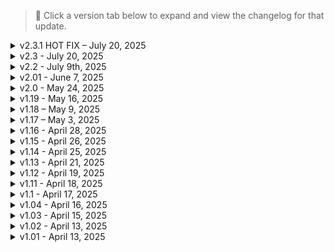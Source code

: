 > 📌 Click a version tab below to expand and view the changelog for that update.

<details>
<summary>v2.3.1 HOT FIX – July 20, 2025</summary>

## 🛠️ Key Notes:
1. Mainly just key updates to mods for 2.3 that were causing bugs.  
2. Also added [Eve Elysion Combat Outfit](https://www.nexusmods.com/cyberpunk2077/mods/22803) cause I thought it looked badass :p

---

### 🆕 Additions:

- Added **Lamborghini Murciélago** `v1.0`  
- Added **Night City Fog Nulled – Heavy Hearts** `v1.0`  
- Re-added **Streamlined HUD** (updated for 2.3)
- Added **Eve Elysion Combat Outfit** `v1.0`

---

### 🔄 Updates:

- Updated **Extra Hands** to `v2.2`  
- Updated **Fix Flickering Particles** to `v0.12`  
- Updated **Inplace Sectors Nulled** to `v0.12`  
- Updated **Not So Good Draw Distance** to `v3.01`  
- Updated **Night City Fog Nulled – Exterior** to `v2.3.250720`  
- Updated **Night City Fog Nulled – Interior** to `v2.3.250720`  
- Updated **NC Fashion Virtual Atelier** to `v9.0`

---

### 🗑 Removals:

- Removed **R35 Nomad**  
- Removed **Infinite Wave**

---

**Becoming a legend takes more than just chrome.**

</details>


<details>
<summary>v2.3 - July 20, 2025</summary>

## SAVE COMPATIBLE WITH CHROME AND BLOOD v2.2 AND GAME PATCH 2.21!!! NEW GAME NOT NEEDED.

## 🧠 Key Notes:
1. Full updates for patch 2.3. Please report any and all bugs as you find them. I did my best to eliminate mods that were broken, but there's bound to be things I missed.
2. Introduction of [Chrome Ballistics - Weapon Rebalance](https://www.nexusmods.com/cyberpunk2077/mods/22819?tab=description) to bring weapon base DPS to that low TTK mark that we all enjoy.
3. General mod updates, as always.
4. Harder Gunfights & No Shooting Delay have been disabled while i test how I like [Immersive Shooting AI](https://www.nexusmods.com/cyberpunk2077/mods/22782)

---

### 🆕 Additions:

- Added **Removed Aiming and Crouching Vignetting Effects** `v1.0`  
- Added **Not So Good Draw Distance** `v3.0`  
- Added **Immersive Shooting AI** `v1.0.1`  
- Added **Camo Realism** `v1.1`  
- Added **Crystal Coat Fix** `v5.3`  
- Added **Infinite Wave** `v1.1`
- Added Chrome Ballistics - Weapon Rebalance `v1.0`


---

### 🔄 Updates:

- Updated Chrome and Blood Modlist Settings to `1.14`
- Updated **Always Best Quality Adverts** to `v4.0.2.3`  
- Updated **Unchainned Textures – Chainned AIO** to `v5.2`  
- Updated **Mod Settings** to `v0.2.21`  
- Updated **ArchiveXL** to `v1.24`  
- Updated **Red4ext** to `v1.28`  
- Updated **Cyber Engine Tweaks** to `v1.36`  
- Updated **Input Loader** to `v0.2.3`  
- Updated **Quickhack Fixes** to `v1.2.18`  
- Updated **Non-canon Romances Enhanced** to `v1.0.1`  
- Updated **HUD Painter** to `v1.2`  
- Updated **Cop Killer** to `v2.26`  
- Updated **Trigger Mode Control** to `v2.7.8`  
- Updated **Ultimate Kill Counter** to `v1.14`  
- Updated **Nighty City Visuals Nulled** to `v2.3.250718`  
- Updated **Dog Town Visuals Nulled** to `v2.3.250718`  
- Updated **Cleaner Main Menu And Pause Menu** to `v2.3`  
- Updated **The Passenger Settings** to `v2.0`  
- Updated **Neural Chipware Expansion** to `v1.2`  
- Updated **Ammo Limiter** to `v2.2.3`  
- Updated **RedFileSystem** to `v0.14`  
- Updated **RedData** to `v0.8`  
- Updated **Muted Markers** to `v2.3.3`  
- Updated **Quickhack Hotkeys** to `v2.3`  
- Updated **Database Fixes** to `v1.08`  
- Updated **Economy Punk** to `v3.2`  
- Updated **Codeware** to `v1.17`  
- Updated **TweakXL** to `v1.11`  
- Updated **Virtual Car Dealer** to `v2.2.7`  
- Updated **Untrack Quest Ultimate** to `v3.1.1`  
- Updated **They Will Remember** to `v1.5.4`

---

### 🗑 Removals:

- Removed **Judy Message Tweaks**  
- Removed **Prop Paradise**  
- Removed **Slow Firing Rate on Longer Saves Bug Fix**  
- Removed **Guns Redone Overhauled**  
- Removed **JSK Better Mod Settings**  
- Removed **FERRARI SF90 XX STRADALE**  
- Removed **Streamlined HUD**

---

**Live hard. Die Chrome.**

</details>


<details>
<summary>v2.2 - July 9th, 2025</summary>

<details>
<summary>SAVE COMPATIBLE WITH v2.01 BY FOLLOWING THESE STEPS!</summary>

1. Travel to V's H10 starting apartment.
2. Make sure Judy/Panam/River/Kerry is not currently visiting AND that you do not have the Long/Short stay options waiting in the phone message(s) from the I really want to stay at your House mod series
3. Make a new manual save, and exit the game
4. Update the list
5. Reload the save you made in step 2, and you should be good to go. THIS WORKED FOR ME BUT I CAN NOT GUARANTEE 100% SAVE SAFES, YOU HAVE BEEN WARNED!

</details>

## ⚔️ Chrome & Blood v2.2 – Total Damage Rebalance

### 🧠 Key Notes:
1. Complete revamp of damage and weapon scaling, aiming for low TTK, and bringing every weapon archetype up to end game status. If you want to use a pistol the entire game, that's what I'm trying to make possible.
2. Huge list bloat purge to improve stability and fix a lot of user-reported bugs.
3. Standard mod updates to incorporate new features from authors.
4. More content through gun/clothing/vehicle mods.

---

### 🗑 Removals:

Removed All Advert Part 1  
Removed All Advert Part 2  
Removed All Advert Part 3  
Removed VTK Vanilla HD Body  
Removed Apartment Cats - Corpo Plaza  
Removed Apartment Cats - Dogtown  
Removed Apartment Cats - Japantown  
Removed Apartment Cats - Northside Motel  
Removed Apartment Cats - The Glen  
Removed Atone - Reset your Street Cred  
Removed Balatro Joker Locations  
Removed Bridging the Gap  
Removed Car Modification Shop  
Removed Combined Weapon Sound Mod  
Removed Dance Off  
Removed Dark Matter Club  
Removed DLC Liberation Protocol  
Removed Dogtown Airship  
Removed Dogtown Car Meet  
Removed E3 Smart Windows  
Removed Enable Advert Animations  
Removed Give Crafting Materials Widget  
Removed Higher TV Quality  
Removed Main Menu Music Replacer  
Removed Iconic Cyberware Store  
Removed Idle Anywhere  
Removed Immersive Bartenders  
Removed Immersive Food Vendors - Dogtown  
Removed Immersive Food Vendors  
Removed NCPD Hotline  
Removed Lean Anywhere  
Removed Lifepaths Matter  
Removed No Crowd Panic from Devices  
Removed No Crowd Panic from Stealth Activity  
Removed Open Road  
Removed NCI Watson  
Removed NCI Westbrook  
Removed Pet Your Cat  
Removed Playable Arcade Machines  
Removed Player Character Editor  
Removed Preem Scanner - Monochrome Addon  
Removed Preem Scanner - No Line Effect  
Removed Ragdoll Physics Overhaul  
Removed Really Want to Stay at Your House - Judy  
Removed Really Want to Stay at Your House - Kerry  
Removed Really Want to Stay at Your House - Panam  
Removed Really Want to Stay at Your House - River  
Removed Replacement Holy for Fast Travel  
Removed Restore Nebular  
Removed Sit Anywhere  
Removed Immersion Patch - The Hunt Missing Audio Patch  
Removed V's Edgerunners Mansion  
Removed Virtual Atelier Browser Extension  
Removed World Advert Configurator  
Removed NCI Santo Domingo  
Removed NIGHT CITY ALIVE  
Removed Night City Recolor  
Removed Dynamic Cherry Blossoms  
Removed NCI City Center  
Removed Diverse Death Screens  
Removed Ultra Fog Lite  
Removed Authentic Shift  
Removed Hotscenes  
Removed Hotscenes Addon  
Removed Missing Persons - Fixers Hidden Gems  
Removed NCI Heywood  
Removed NCI Badlands and Pacifica  
Removed Night City Interactions - Core  
Removed Advert Controller  
Removed Iconic Shops

---

### 🆕 Additions:

Added Sport Outfit v1.3  
Added ETO 2k v1.1  
Added Nova Scanner v1.0.2  
Added Nova Scanner - Alternate Reticle v1.0.2  
Added Axellysse - Virtual Atelier v3.3  
Added Axellysse Sport Set v1.0  
Added Sweet Summer Dress - Fem V v1.0  
Added EVE Nikke Boots v1.0  
Added Glamor Biker Outfit v1.0  
Added Casual Style Outfit Pt30 v1.04  
Added Crop Top Vol 6  
Added Nikke Scarlet Outfit and Hair v1.0  
Added Streetwear Pt3 - Male Only v1.0  
Added Nikke Modernia Outfit and Hair v1.0  
Added Tottes Segmenta v1.1  
Added Sporty Cropped Jacket - No Decals v1.0  
Added Vonnie Top v1.0  
Added Suppressor Pack 2 - v1.0  
Added Ruched Skirt v1.0  
Added Bugatti Tourbillion  
Added Dusty Eve Midsummer Alice v1.0  
Added Pistol Pack 3 - All Weapons and Attachment v1.0  
Added Mini Jumpsuit Fem V v1.0  
Added Dusty InesSuit v1.1  
Added SCOFIL Kriostech Military Outfit v1.0  
Added SCOFIL Virtual Atelier v1.1  
Added Tottes Braindance and Chill v1.0  
Added Axellysse Tech Top v1.1  
Added Rogue's Short Tank v1.0  
Added Casual Style Outfit Pt28 v1.0  
Added Tachy Outfit v1.0  
Added Lotus Evija v1.2  
Added Lotus Evija - Handling Update v1.21  
Added Vehicle Summon Tweaks - Sorting v2.2.2  
Added Four Seconds Outfit v1.0  
Added R35 Nomad Main v1.04  
Added Dark Flow Outfit v1.1  
Added Void Ducati Supersport v1.0.2

---

### 🔄 Updates:

Updated NCPD Cache - New Iconic Weapons to v1.0  
Updated Breezy's Thrift Shop to v22  
Updated NC Fashion Virtual Atelier to v9.0  
Updated Alvarix Custom Store Atelier to v3.4.1  
Updated N3 Atelier to v1.0  
Updated Tottes Atelier 2 to v1.18  
Updated Peachu Atelier Store to v9.0  
Updated Female Virtual Boutique to v5.8  
Updated They Will Remember to v1.5  
Updated Sabbath Virtual Atelier - Rare Attachments to v1.26  
Updated Extra Iconic to v2.0.3  
Updated Economy Punk to v3.0  
Updated Night City Fog Nulled - Exterior to v2.21  
Updated Night City Fog Nulled - Interior to v2.21  
Updated Dog Town Visuals Nulled to v2.21  
Updated Inventory Adjustments Hub to v1.2  
Updated Improved Distant Shadows to v0.3  
Updated Vehicle Summon Tweaks - Dismiss to v2.2  
Updated Quickhack Hotkeys to v2.2  
Updated Always First Equip to v2.1  
Updated Mod Settings to v0.2.18  
Updated Trigger Mode Control to v2.7.6  
Updated Immersive Timeskip to v2.2  
Updated Ammo Limiter to v2.1  
Updated Deceptious Bug Fixes to v1.1.16  
Updated One More Light to v2.1.2  
Updated Evelyn's Dress Variants to v4.0  
Updated Californication to v2.4  
Updated Hot Fuzz to v2.4  
Updated Immersive Rippers to v2.5  
Updated Bolt Shots Penetrate Cover to v1.0.3  
Updated Tyger Cache to v1.0.1  
Updated Mox Cache to v1.0.1  
Updated Better Quality Sort to v1.2  
Updated Appearance Menu Mod to v2.12.5  
Updated Immersive Fixer to v1.3.4  
Updated Reinforcements System to v1.0.6  
Updated Neuralware - Chipware Expansion to v1.1.12  
Updated Virtual Atelier to v1.4.5  
Updated Redscript and CET Mods Settings to v1.2.2  
Updated Chrome and Blood Modlist Settings to v1.13

---

**Live hard. Die Chrome.**

</details>


<details>
<summary>v2.01 - June 7, 2025</summary>

## SAVE COMPATIBLE WITH v2.0!! NEW GAME NOT NEEDED.

This will likely be the final update before the arrival of patch **2.3**.

**IMPORTANT:** Ahead of the 2.3 patch, make sure you [disable auto updates](https://wiki.redmodding.org/cyberpunk-2077-modding/for-mod-users/users-modding-cyberpunk-2077/users-downgrading-preventing-auto-updates) on Steam or GOG.  
Chrome & Blood **will not update** to 2.3 until *all major frameworks* have been verified and updated by the community.

### 🔑 Key Notes:
1. **Ammo Limiter** introduced to encourage actual inventory management — no more carrying infinite ammo into every fight.
2. **Damage Scaling and Balance - Extended** (created by me) added for additional tuning options.
3. More **weapon customization** with added suppressors and muzzles.
4. General mod maintenance and updates across the board.

---

### 🎮 Gameplay Additions:
- **Muzzle Attachment Pack** `v1.0`
- **Suppressor Pack** `v1.1`
- **Humanity - Cyber Psycho Missions** `v1.0`
- **Humanity - Cyber Psycho (Wannabe ER Patch)** `v1.0`
- **Ammo Limiter** `v1.2`
- **Bounties Restored** `v1.0.2`
- **SF90 Stradale** `v1.4`
- **Militech Particle Beam Rifle** `v1.2`
- **Damage Scaling and Balance - Extended** `v2.0`

---

### 🎨 Cosmetic Additions:
- **Alternative Hair Material** `v0.1`
- **Knotted Tee** `v1.0`
- **Axellysse - Butterfly Dress** `v1.0`
- **Eclipse Top** `v1.0`
- **Boudoi Pt 26** `v1.0`
- **LUT Switcher - Nova LUT Pack (HDR ONLY)** `v1.3.0`

---

### 🔄 Updates:
- **Chrome and Blood Modlist Settings** `v1.12`
- **Alvarix Custom Store** `v3.3.2`
- **Black Chrome** `v1.1.9`
- **Neuralware - Chipware Expansion** `v1.1.11`
- **Deceptious Bug Fixes** `v1.1.12`
- **Trigger Mode Control** `v2.7.5`
- **Movement and Camera Tweaks** `v1.41`
- **They Will Remember** `v1.4.2.1`
- **Deceptious Quest Core** `v3.1.1`
- **General Shadows Fix** `v0.61`
- **Night City Interactions - Core** `v3.5.3`
- **Advert Controller** `v4.02`
- **Virtual Atelier** `v1.4.4`
- **NCPD Uniform** `v1.1`
- **Sabbath Weapons and Attachment Shop** `v1.20`
- **Quickhack Fixes** `v1.2.17`
- **Reinforcements System** `v1.0.4`

---

### 🗑 Removals:
- **ICONIC - Character Creation Icon Framework**
- **Dodge RAM TRX**
- **Preem Weaponsmith**
- **Bai Moqing's Outfit**
- **Realistic Facial Details**
- **Scarlet's Outfit**
- **Togglable Feet**
- **Ultra Skin**

---

**Live hard. Die Chrome.**

</details>


<details>
<summary>v2.0 - May 24, 2025</summary>

<details>
<summary>SAVE COMPATIBLE WITH v1.19 BY FOLLOWING THESE STEPS!</summary>

1. Travel to V's H10 starting apartment.
2. Make a new manual save, and exit the game
3. Update the list
4. Reload the save you made in step 2, and you should be good to go. THIS WORKED FOR ME BUT I CAN NOT GUARANTEE 100% SAVE SAFES, YOU HAVE BEEN WARNED!

</details>

## 🚨 Chrome & Blood v2.0

Welcome to **Chrome & Blood v2.0** — a monumental update that trims bloat, boosts stability, and introduces the long-awaited [**Reinforcements mod**](https://www.nexusmods.com/cyberpunk2077/mods/21532) by [Phoenicia](https://next.nexusmods.com/profile/Phoenicia4?gameId=3333).

### 🔑 Key Points:
1. Removed tons of problematic and bloat-heavy mods.
2. Updated numerous core mods.
3. Slightly reworked vehicle handling and responsiveness.
4. **Added Reinforcements** — factions can now **call in backup mid-fight**. Even a street-level brawl can snowball into a multi-wave firefight. **Arasaka, Militech, and Animals** will hit you hardest, while groups like **Scavs** or **Voodoo Boys** provide a more manageable threat.

> 💡 **Tip:** Prioritize enemies who are attempting calls. On faction turf? Hit fast and vanish — reinforcements don't hesitate.

---

### 🆕 Additions:
- **Reinforcements System** `v1.0.2`
- **Missing Persons - Fixers Hidden Gems** `v2.2.2`
- **Limited Slip Differential** `v2.21.2`
- **Cyber Grip - NFS** `v2.2.1`
- **Psycho Killer Reward - Restored** `v1.0`
- **NCPD Uniform 2.0** `v1.05`
- **Tottes Netrun Outfit** `v1.2`

---

### 🔄 Updates:
- **Chrome and Blood Modlist Settings** `v1.11.1`
- **Codeware** `v1.16`
- **Deceptious Bug Fixes** `v1.1.11`
- **Hotscenes** `v5.32.1`
- **Revised Backpack** `v0.9.9`
- **Muted Markers** `v2.3.2`
- **Mark to Sell** `v2.5.2`
- **Enhanced Craft** `v4.0.5`
- **Always First Equip** `v2.0.8`
- **Yusei's Virtual Atelier** `v1.5`
- **Quickhack Fixes** `v1.2.16`
- **Tony's Adult Store** `v4.4`
- **Immersive Rippers** `v2.4`
- **Night City Interactions - Core** `v3.5`
- **NCI Addon - Heywood** `v1.3`
- **NCI Addon - Badlands & Pacifica** `v1.4`
- **More Mods More Fun** `v1.02`
- **Audioware** `v1.4.3`
- **ArchiveXL** `v1.23`
- **Neuralware - Chipware Expansion** `v1.1.9`
- **Veegee Shop 3** `v1.2.1`
- **ND Mini Dress with Dress** `v1.1`
- **Nitrous** `v1.4.1`

---

### 🗑 Removals:
- 4K Hand Cursor
- Actually Smart Weapons
- Dynamic License Plates
- Airstrike Fix
- Auto Drive
- Blade from the Bits
- Campo Orta
- Charm Quickhack
- Clear Windows - Cars Edition
- Comfy Living Props Vol. 1 & 2
- Custom Level Cap
- Cyberarms Patch
- Divided Faster Projectiles
- Dynamic NPC Items
- Endgame Rewards Expanded
- Fire and Explosions Texture Overhaul
- Gambling Props
- Gambling System - Roulette
- Gamepad Button Hold Indicator Fix
- Gripped Up
- H10 Apartment E3 Advertisements
- Here's Johnny
- Immersive Interactions
- Jenkins Tendons Airborne
- Jig Jig Unleashed
- Knife and Bullet Wounds
- Make All Vehicles Unlockable
- Nano Drone
- Night City Immersive Debris
- No More Duplicate NPC
- No Shoot Block When Aiming at Friendly NPCs
- Persistent Thrown Melee
- Phoebe Killer Leggings
- Radio OST
- Rebecca's Apartment DLC
- Remove Unremovable Scopes
- Smoother Dodge and Dash
- Stencil Text Enhanced
- Tartarus
- Trailer Home
- Vehicle Summon Tweaks - Paid Summon
- Need More Smoke
- Vehicle Smart Weapon
- Better Traffic Lights
- Better Crosswalks
- Cyber Grip - Increase
- Gambling System - Blackjack
- Fire FX Extras
- SCPIT - Dominant
- Lizzie's Braindances

---

**Live hard. Die Chrome.**

</details>


<Details> 
<summary>v1.19 - May 16, 2025</summary>

# SAVE COMPATIBLE WITH v1.18! NEW GAME NOT NEEDED.

### **🛠️ Patch Notes - `v1.19` - Update Patch**  

Another patch aimed at keeping the modlist up to date.  
**Key Points:**  
1. Updated several mods.  
2. Minor balancing tweaks (again).  
3. More clothing mods.  
4. Removed some slightly problematic mods.  

---

#### **🔄 Updates:**  
- Updated **Chrome and Blood Modlist settings** to **`v1.10`**
- Updated **Sabbath Weapons and Attachments Virtual Atelier** to **`v1.19`**  
- Updated **Nola and Aquelyras** to **`v2.9`**  
- Updated **Virtual Atelier** to **`v1.4.1`**  
- Updated **Dodge Ram TRX** to **`v0.5`**  
- Updated **Neuralware - Chipware Expansion** to **`v1.1.7.0.b`**  
- Updated **Granite Coat** to **`v1.2`**  
- Updated **Granite Top** to **`v1.2`**  
- Updated **The Bean Trunk - Virtual Atelier** to **`v2.19`**  
- Updated **Dusty Virtual Atelier** to **`v36`**  
- Updated **Veegee Shop 2** to **`v2.3`**  
- Updated **Alternative Quest Icons** to **`v1.2`**  
- Updated **Quickhack Fixes** to **`v1.2.14`**  
- Updated **SCPIT Engine Tweaks and Breathing** to **`v3.20.4`**  
- Updated **Rita Wheeler Romanced** to **`v2.4`**  
- Updated **They Will Remember** to **`v1.3.5`**  
- Updated **Lizzie's Braindances** to **`v2.05`**  
- Updated **Tony's Adult Store** to **`v4.2`**  
- Updated **Immersive Fixes** to **`v1.3.3`**  
- Updated **Ripperdoc Service Charge** to **`v1.3`**  
- Updated **Tottes Atelier 2** to **`v1.15`**  
- Updated **ND Female Virtual Boutique** to **`v5.7`**  
- Updated **Redscript and CET Mods Settings** to **`v1.2.2`**  
- Updated **Untrack Quest Ultimate** to **`v3.1`**  
- Updated **Hotscenes** to **`v5.31.1`**  
- Updated **Auto Drive** to **`v0.0.0.33`**  
- Updated **NC Fashion Virtual Atelier** to **`v9.0`**  

---

#### **🆕 Additions:**  
- Added **Crop Top Vol 5** **`v1.0`**  
- Added **Basic Cropped Tank** **`v2.0`**  
- Added **Rocker Corset** **`v1.0`**  
- Added **Hoodie Vest** **`v2.0`**  
- Added **Overalls Dress** **`v2.0`**  
- Added **Crop Top Vol 4** **`v2.0`**  
- Added **Lazy Boy Shorts** **`v1.0`**  
- Added **Pullover Crop** **`v2.0`**  
- Added **Unzipped Hoodie** **`v2.0`**  
- Added **Crop Top Vol 3** **`v2.0`**  
- Added **Cozy Cropped Sweater Vol 2** **`v2.0`**  
- Added **Cozy Cropped Sweater** **`v2.0`**  
- Added **Aurore's Pants** **`v1.0`**  
- Added **Evelyn's Dress Variants** **`v3.0`**  
- Added **Tight Jeans** **`v1.5`**  
- Added **Chic Skirt** **`v1.5`**  
- Added **Crop Top Variants** **`v2.0`**  
- Added **Johnny's Alt Pants** **`v2.5`**  
- Added **Edgerunner FEM V** **`v4.0`**  
- Added **BetterHMGs Nerfed** **`v1.0.0.6`**  

---

#### **🗑 Removals:**  
- Removed **Faster Elevators**  
- Removed **Modern Combat and FPS Effects**  
- Removed **Dynamic Graffiti**  
- Removed **Improved Environment LODs**

---

**Live Hard. Die Chrome.**  

</Details>


<Details> 
<summary>v1.18 – May 9, 2025</summary>

# SAVE COMPATIBLE WITH v1.17!! NEW GAME NOT NEEDED.

### **🛠️ Patch Notes - `v1.18` - Major Update**  

Huge patch aimed at keeping the modlist up to date.  
Update key points:  
1. Updated several mods.  
2. Significantly tweaked combat balancing. Playstyles that were not feasible due to overtuned enemies should feel much better.  
3. Added more clothing mods, graphics mods, and gameplay mods to help with player survivability.  
4. Added **Simple Flashlight**. *(Default Keybind set to Mouse Button 5)* Should significantly help with dark spaces in Night City.  

---

#### **🔄 Updates:**  
- Updated **Stealthrunner** to **`v1.8.2`**  
- Updated **TweakXL** to **`v1.10.10`**  
- Updated **Movement and Camera Tweaks** to **`v1.4`**  
- Updated **Veegee Shop 3** to **`v1.1.8`**  
- Updated **Military Balaclava Pack** to **`v1.1`**  
- Updated **Military Tactical Vest** to **`v3.4`**  
- Updated **ND Female Virtual Boutique** to **`v5.6`**  
- Updated **Mayo Virtual Atelier** to **`v1.2`**  
- Updated **Military Combat Jacket** to **`v1.2`**  
- Updated **Military Armored Ballistic Vest Garment Support** to **`v3.2`**  
- Updated **Military Armored Ballistic Vest** to **`v3.3`**  
- Updated **Military Panam Pants** to **`v3.4`**  
- Updated **Zenitex Atelier** to **`v3.9.3`**  
- Updated **Rockergirl Atelier** to **`v2.2`**  
- Updated **The Bean Trunk - Virtual Atelier** to **`v2.18`**  
- Updated **General Shadows Fixes** to **`v0.4`**  
- Updated **Nylon Pantyhose** to **`v2.2`**  
- Updated **Native Settings UI Side Menu Addon** to **`v1.38`**  
- Updated **Hotscenes** to **`v5.31`**  
- Updated **Redscript and CET Mods** to **`v1.2.1`**  
- Updated **NC Fashion Atelier** to **`v9.0`**  
- Updated **Judy Identity Privacy** to **`v1.1`**  
- Updated **Tottes Atelier 2** to **`v1.14`**  
- Updated **Advert Controller** to **`v4.0`**  
- Updated **Androids Adverts Extended** to **`v1.16`**  
- Updated **Immersive Night City Fixes** to **`v0.12`**  
- Updated **They Will Remember** to **`v1.3.4`**  
- Updated **ND After Midnight Outfit** to **`v1.1`**  
- Updated **Hyst Atelier Store** to **`v1.21`**  
- Updated **Quickhack Fixes** to **`v1.2.1`**  
- Updated **Lizzie's Braindances** to **`v2.4.1`**  
- Updated **Trigger Mode Control** to **`v2.7.3`**  
- Updated **Raetelier 2** to **`v1.3`**  
- Updated **Military Armor Pads** to **`v3.2.4`**  
- Updated **Breezy's Thrift Shop** to **`v17`**  
- Updated **Wannabe Edgerunner** to **`v2.2.6`**  
- Updated **Tony's Adult Store** to **`v4.1`**  
- Updated **Hotscenes Addon** to **`v5.23.2`**  
- Updated **Nova City 2** to **`v2.1`**  
- Updated **ReLUX - The Rescue** to **`v1.1.2`**  
- Updated **ReLUX - Misty's** to **`v1.0`**  
- Updated **ReLUX - Judy's Apartment** to **`v1.0.5`**  
- Updated **ReLUX - Afterlife** to **`v1.1.2`**  
- Updated **Dogtown Visuals Nulled** to **`v2.21.250504`**  
- Updated **Night City Visuals Nulled** to **`v2.21.250505`**  
- Updated **Weather Switcher** to **`v1.4`**  
- Updated **Mitsubishi Eclipse GSX** to **`v1.3`**  
- Updated **Cyborg Skull Mask** to **`v1.3`**  
- Updated **River Romanced Enhanced** to **`v2.3.1`**  

---

#### **🆕 Additions:**  
- Added **Cub's Closet** **`v12`**  
- Added **Military Combat Pants Garment Support** **`v1.2`**  
- Added **The Lamp Lighter - StreetlampTimeScale** **`v1.8`**  
- Added **Simple Flashlight** **`v2.5`**  
- Added **Night City Fog Nulled - Interior** **`v2.21.250504`**  
- Added **Night City Fog Nulled - Exterior** **`v2.21.250504`**  
- Added **Untrack Quest Ultimate** **`v3.0`**  
- Added **GRO Armor Pieces Improvements** **`v2.1`**  
- Added **Mayo Bootcut Pants** **`v1.0`**  
- Added **High Waist Leggings** **`v1.0`**  
- Added **Mayo Short Skirt** **`v1.0.1`**  
- Added **Mayo Tank Top** **`v1.0.1`**  
- Added **Net Pozer Jacket and Cyberdeck** **`v1.5`**  
- Added **Monochrome Clothing** **`v1.1`**  
- Added **Mayo - Long Zip Pants and Top Outfit** **`v1.0`**  
- Added **Mayo Low Waist Leggings** **`v1.0`**  
- Added **Mayo - Joggers** **`v1.0`**  
- Added **Mayo - Zip Up Shorts** **`v1.0`**  
- Added **Mayo - Late Night Outfit** **`v1.0`**  
- Added **Mayo - Mini Shorts** **`v1.0`**  
- Added **Mayo - Hot Dress** **`v1.0.1`**  
- Added **Backless Romper** **`v1.0`**  
- Added **Mayo - Goth Dress** **`v1.0`**  
- Added **Alkaline M Flat** **`v1.0`**  
- Added **Alkaline F Flat** **`v1.0`**  
- Added **Granite Top** **`v1.1`**  
- Added **Granite Pants** **`v1.1`**  
- Added **Granite Coat** **`v1.1`**  
- Added **SCPIT - Engine Tweaks and Breathing** **`v3.10.6`**  

---

#### **❌ Removals:**  
- Removed **2nd Amendment Online**  
- Removed **Bananas Market - Virtual Atelier**  
- Removed **French Glam Atelier Store**  
- Removed **Lime Atelier**  
- Removed **Silver Breezy Accessories**  
- Removed **Silver Breezy Store**  
- Removed **CyberCMD**  

---

**Live Hard. Die Chrome.**  

</Details>

<details>

# SAVE COMPATIBLE WITH v1.16!! NEW GAME NOT NEEDED.

<summary>v1.17 – May 3, 2025</summary>

### 🛠️ Minor Stability + Exposure Fixes
- Certain mods were causing crashes or conflict with visual systems and were removed.
- Extreme Exposure behavior caused by Nova City 2 has been fixed.
- Better Netrunning Settings have been slightly tweaked to provide an experience more in line with what I originally wanted.

---

### 🗑 Removals

- Removed `Customize Your Melee Weapons` and all associated patches  
- Removed `HUDitor`  
- Removed `Facial Customization Fix`  
- Removed `Preem Water`

---

### 🔄 Updates

- Updated `ArchiveXL` to **v1.22**  
- Updated `Weather Switcher` to **v1.3.1**

---

### ➕ Additions

- Added `Improved Vegetation LODs` **v3.2**  
- Added `Quickhacks Memory Counter` **v0.9.2**  
- Added `Reset Attributes Anytime` **v1.0.0.4**  
- Added `Authentic Shift` **v2.12.42**

---

**Live hard. Die chrome.**

</details>

<details>
<summary>v1.16 - April 28, 2025</summary>

# SAVE COMPATIBLE WITH v1.15.1!! NEW GAME NOT NEEDED.

### 🔧 Final Stability Pass & Cyberware Expansion

This update removes several problematic mods that were causing stutters, instability, or compatibility issues.  
In addition, the full **Cyberware Improved** line has now been integrated to further expand player customization and buildcrafting.

**Barring any new critical bug reports, this should be the last update for a while.**

Thanks to everyone who's submitted feedback so far — we're almost there.

**Live hard. Die Chrome.**

---

### 🆙 Updates

- Updated **Chrome and Blood Modlist Settings** to `v1.07`


---

### 🗑 Removals

- Removed **Egghanced Blood Puddles**
- Removed **Egghanced Blood FX v2**
- Removed **Blur Begone - Preem Windows Addon**
- Removed **Delamain Combat Mode - Replacer**
- Removed **Universal Raytraced Player Shadows**
- Removed **The Lamp Lighter**
- Removed **SPC TV Screen**
- Removed **SPC Open**
- Removed **Preem Beards**
- Removed **Nova Traffic - Modded Vehicles in Traffic**
- Removed **HQ Food - Real Nicola**
- Removed **HQ Food - Real Chromanticore**
- Removed **Hotel Glass Wall Elevator**
- Removed **High-Res Vending Machines 2K**
- Removed **High-Res Stickers**
- Removed **Disappearing NPC and Vehicle Fix**
- Removed **Dirt Begone**
- Removed **Classic Drinks**
- Removed **Classic Cigarettes**
- Removed **Blur Begone**
- Removed **Blur Begone - Optical Camo**
- Removed **4x Poster Framework**
- Removed **4x Magazine Framework**
- Removed **4K Magazine Replacers**
- Removed **4K HQ Posters**
- Removed **Smoke Texture Overhaul**
- Removed **reFlash**
- Removed **reMedia**
- Removed **Preem Shores**
- Removed **Drive in Theater**

---

### ➕ Additions

- Added **Batmobile** `v1.1`
- Added **Cyberware Improved Modules**:
  - **Titanium Bones** `v1.0`
  - **Epimorphic Skeleton** `v1.0`
  - **Universal Booster** `v1.0`
  - **Stabber** `v1.0`
  - **Parabellum and Iconic** `v1.0`
  - **Shock Absorber and Iconic** `v1.0`

</details>

<details>
<summary>v1.15 - April 26, 2025</summary>

# SAVE COMPATIBLE WITH v1.14!! NEW GAME NOT NEEDED.

### 🖼️ Graphics Finalization & Visual Stability Pass

This patch finalizes the graphics foundation for **Chrome & Blood**.

**Ray Tracing (RT) and Path Tracing (PT)** setups combined with **Ultra Plus** should now have **exponentially better stability**.  
All graphics mods were carefully reviewed, and any causing instability, bugs, or minor visual degradation have been removed.

Some important notes for users:
- 🌟 **If you have an HDR monitor**, select an appropriate LUT via LUT Switcher for proper tone mapping.
- 📸 **UI exposure flash warning**: After exiting menus (map, inventory, vehicle call, etc.), you may see a brief spike in brightness — this is normal and resets within a second.

🛠️ Please continue reporting any graphical issues to help fine-tune the experience!

**Live hard. Die Chrome.**

---

### 🆙 Updates

- Updated **Ultra Plus** to `v6.2.2`
- Updated **Ultra Skin** to `v2.2`
- Updated **Immersive Night City Fixes** to `v0.9`

---

### ➕ Additions

- Added **Unchainned Texture - Chained AIO** `v5.1`
- Added **Faster Rainmap and Distance Shadow** `v0.1`
- Added **Night City Visuals Nulled** `v2.2.2`

---

### 🗑 Removals

- Removed **reGlass 2.0 Part A**
- Removed **reGlass 2.0 Part B**
- Removed **Disappearing NPC and Vehicle Fix**
- Removed **FX Begone - Cybermask Reduced**
- Removed **Improved Vegetation LODs**
- Removed **METRO Glass**
- Removed **Not So Good Draw Distance**
- Removed **Nova LUT 3** (replaced by LUT Switcher packs)
- Removed **Preem Fixes - Cloth**
- Removed **Preem Fixes - Cloth and Tarps**
- Removed **Preem Fixes - Metal**
- Removed **Preem Fixes - Little China**
- Removed **Preem Optics**
- Removed **Trash Begone - Bugs**
- Removed **Trash Begone - Floating Debris**
- Removed **Trash Begone - Core**
- Removed **Unchainned Textures - Undisdain**
- Removed **Enhanced Textures Overall**
- Removed **Microblend Fix**
- Removed **Dog Town Upscaled Lasers 2k**

</details>

<details>
<summary>v1.14 - April 25, 2025</summary>

# SAVE COMPATIBLE WITH v1.13!! NEW GAME NOT NEEDED.

### 🎨 LUT Freedom + Bug Fixes

This update includes minor bug fixes and a major addition: **LUT Switcher 2**.  
You can now change your game's LUT *on the fly* using the CET menu — giving you access to **hundreds of visual styles** mid-game. Tailor the tone of your Night City to match your mood.

I’ve also adjusted settings for **Better Netrunning** and **Radial Breach**.  
If you're finding the default configurations too punishing, **don’t forget to tweak them** through the in-game mod settings.

Thanks again for downloading. 
**Live hard. Die Chrome.**

---

### 🆙 Updates

- Updated **Virtual Car Dealer** to `v2.2.6`
- Updated **Immersive Night City Fixes** to `v0.9`
- Updated **Chrome and Blood Mod Settings** to `v1.06`
- Updated **They Will Remember** to `v1.3.3`

---

### ➕ Additions

- Added **LUT Switcher 2** `v2.4`
- Added **LUT Switcher Fixes** `v1.4`
- Added **LUT Switcher Cyberpunk Reloaded Pack** `v1.0`
- Added **LUT Switcher Edge LUT Pack** `v1.1.1`
- Added **LUT Switcher GITS LUT Pack** `v1.0`
- Added **LUT Switcher NCLM Pack** `v1.0`
- Added **LUT Switcher Preem LUT Pack** `v1.1.1`
- Added **LUT Switcher MISC Pack** `v1.1`
- Added **LUT Switcher Vanilla Pack** `v1.1`
- Added **JSK - Better Mod Settings** `vbeta1`

---

### 🗑 Removals

- Removed **RTDebris** due to visual bugs with debris around Night City

</details>

<details>
<summary>v1.13 - April 21, 2025</summary>

### ⚙️ Refined Focus & Brutal Combat

This version of **Chrome & Blood** brings significant changes across graphics, combat, and overall direction.  
Several mods have been removed to reduce bloat, eliminate bugs, and create a more focused, purposeful experience. Graphics were further tuned with subtle fixes and quality updates.

Driving has been updated to feel tighter and more responsive, especially when drifting.

Most notably, **combat has been rebalanced again**. As stated in v1.12 — **Chrome & Blood is designed for Very Hard difficulty.**  
You’re meant to die. But you’re also meant to feel the impact of upgrades. Every cyberware piece, iconic weapon, or key perk should feel like a milestone in your journey from street merc to **legend of Night City**.

---

### 🗑 Removals
- Removed **Hacking Gets Tedious**
- Removed **Air Kerenzikov with Only Air Dash Perks**
- Removed **Artistic**
- Removed **Authentic Shift**
- Removed **Bloat Begone**
- Removed **Citizen Breast Physics**
- Removed **Crosshair Fade**
- Removed **Deadly Roads**
- Removed **Enhanced Biomonitor**
- Removed **Focus Vignette Removal**
- Removed **FX Begone - Vignette**
- Removed **Hacked Machines**
- Removed **Missing Persons - Fixers Hidden Gems**
- Removed **Night City Visuals Nulled**
- Removed **Roller Coaster Enhanced**
- Removed **Set Bonuses**
- Removed **Taxi Work in Night City**
- Removed **TV Mute Control**
- Removed **Ultra Fog Full**
- Removed **Wall Jumpin Lynx Paws**
- Removed **Windswept**
- Removed **Better Armor Scaling - Smooth Preset**
- Removed **Night City Fog Nulled**

---

### 🛡️ Combat Additions

- Updated **Chrome and Blood Modlist Settings** to `v1.04`
- Added **Better Armor Scaling - Hard Preset** `v2.0.0`
- Added Alternative Berserk `v1.0.1`
- Added Better Netrunning `v0.7`
- Added **Cyberware Improved** modules:
  - Reflex Tuner and Revulson `v1.0`
  - Synaptic Accelerator `v1.0`
  - Kinetic Frame `v1.0`
  - Biomonitor `v1.0`
  - Black Mamba `v1.0`
  - Clutch Padding `v1.0`
  - Newton Module `v1.0`
  - Memory Boost `v1.0`
  - Heal on Kill `v1.0`
  - Camillo Ram Manager `v1.4`
  - Bioconductor `v2.2`
- Added **Aim Reveals Enemies** `v1.03`
- Added **Throwable Aim Slow Time** `v1.13`
- Added **Enhance Weakspot - Vulnerability Analysis** `v1.0`
- Added **Radial Breach** `v1.0.1`

---

### 🏎️ Driving Additions

- Added **Cyber Drift** `v2.21`
- Added **Cyber Grip** `v2.21`
- Added **Dynamic Downforce** `v2.21`
- Added **Anti Whiplash Driving Camera** `v1.0`
- Added **Forbidden Vehicle Movement No More** `v0.11`

---

### 🌇 Graphics Additions

- Added **Sandstorm Flickering Fix** `v0.1`
- Added **Ultra Fog Lite** `v3.1`
- Added **Nova City 2 - Shadow Boost (0.6)** `v2.0.0-SB1`
- Added **Dog Town Upscaled Lasers 2k** `v1.0`
- Added **Microblend Fix** `v1.0`
- Added **zE3bra - Better Crosswalks** `v1.0`
- Added **Egghanced Blood Puddles** `v1.0`
- Added **Egghanced Blood FX** `v1.0`
- Added **Better Tree Textures** `v1.2`
- Added **Better Traffic Lights** `v1.0`
- Added **ReLUX - Area Removals** `v1.0`
- Added **ReLUX - Weapons Vendors** `v1.0.1`
- Added **ReLUX - Vik's** `v1.0.1`
- Added **ReLUX - Terminals** `v1.0.1`
- Added **ReLUX - Afterlife** `v1.0.0`
- Added **Preem Fixes - Little China** `v1.0`
- Added **General Shadows Fix** `v0.3`
- Added **Glow Begone** `v1.1`
- Added **Blur Begone - Preem Windows Addon** `v2.0`
- Added **Enhanced Texture Overhaul - 2k** `v1.1`
- Added **Unchained Textures - Undisdain** `v5.1`
- Added **Praedy's 77 Retexture 1k (Microblend Only)** `v1.1`

---

> 🛠️ This patch sharpens the list’s identity. Less fluff, more friction. Chrome & Blood remains as brutal as ever — but now it’s cleaner, meaner, and more immersive.

</details>


<details>
<summary>v1.12 - April 19, 2025</summary>

### ⚔️ Combat & Performance Overhaul
With v1.12, the recommended difficulty for Chrome & Blood shifts to **very hard**, and combat is finally in a state that feels good. **Time to kill for Tier 1–3 enemies is reasonable**, while elite enemies, MaxTac units, and bosses present a real challenge. Player survivability is reduced compared to vanilla, making every fight more intense and tactical. Using cover and finding opportune times to use healing items is key in order to avoid being sent to your death.

Additionally, **performance and stability have been substantially improved** from the first release. Those upgrading to v1.12 should immediately feel the difference in both gameplay flow and overall system stability.

---

### 🗑 Removals
- Removed **Improved Assassination**
- Removed **Auto Drive Traffic Mode Switch**
- Removed **Crystal Coat Fix**
- Removed **Crystal Coat for Rayfield Caliburn**
- Removed **Moon Bug Fix**
- Removed **NPC Accessories**
- Removed **Outfit Lock No More**
- Removed **Responsive NPCs**
- Removed **Stock Market and News System**
- Removed **Zoomable Scopes**
- Removed **More Climbable Object**
- Removed **Digital Oasis**
- Removed **Drive an Aerial Vehicle**
- Removed **Instant Wardrobe**

### ➕ Additions
- Added **Dodge Challenger SRT Demon**
- Added **KRNLNIK Toyota Supra**
- Added **Scorpion Tank Suite**, which includes:
  - **Military Combat Armor**
  - **Military Gloves**
  - **Military Gloves - Garment Support**
  - **Military Combat Jacket**
  - **Military Combat Jacket - Garment Support**
  - **Military Ops-Core Fast Helmet**
  - **Military Ballistic Mask**
  - **Military Armor Pads**
  - **Military Armor Pads - Garment Support for Elbow, Knee, Shoulder, and Thigh**
- Added **Better Armor Scaling – Smooth Preset**

---

> 🛠️ This update lays the foundation for future content expansions while keeping Chrome & Blood stable, fast, and fight-ready.

</details>

<details>
<summary>v1.11 - April 18, 2025</summary>

### 🗑 Removals
- Removed **Immersive First Person**
- Removed **Inventory Zoom**
- Removed **In-World Navigation**
- Removed **Map Street View**
- Removed **City of Dreams Menu Backgrounds**
- Removed **Vega CP Mods Resources**
- Removed **Vega CP Mods Vendor**
- Removed **Vega CP Mods Knife**

> ⚠️ These mods were removed due to bugs or instability.  
> Stability and a smooth, bug-free experience should be a hallmark of **Chrome & Blood**.

### ➕ Additions
- Added **Harder Gunfights** `v0.1`
- Added **Dynamic Cherry Blossoms** `v1.0`
- Added **Dynamic Graffiti** `v1.0`
- Added **Night City Recolor** `v0.1`
- Added **Diverse Death Screens**
- Added **Optical Camo Realism and Utility** `v2.0.1`
- Added **Berserk Unchained - Retain Unspent Charge Level** `v1.1`
- Added **Dodge Viper 1999** `v1.0`
- Added **Serena Outfit** `v1.0`
- Added **NCI Addon - City Center** `v1.0.0`
- Added **Modern FPS Combat Effects** `v1.0`

---

This update focuses on enhancing visual immersion and refining gameplay feel.  
The added content brings more reactive world elements, tougher firefights, and smarter gear systems — all while cutting problematic mods to preserve the overall stability of the list.

</details>

<details>
<summary>v1.1 - April 17, 2025</summary>

### 🗑 Removals
- Removed **Enemy Rarity Fixes**
- Removed **Guns Redone Overhaul** and all associated patches
- Removed **Enhanced Vehicle System**
- Removed **Psycho Crowds**
- Removed **Iconic Weapons Spawn as Tier 5**
- Removed **Vehicle Clone Destroyer** due to an audio bug
- Removed **Combat Revolution (AI Only)**
- Removed **More Frequent Dismemberment**

### ➕ Additions
- Added **Night City Alive (Standard Density)** `v2.0`
- Added **Weapon Damage Scaling Rebalance** `v0.2.0`
- Added **Weapon Damage Scaling Rebalance - Loot Fix** `v1.0`
- Added **Monochrome UI HUD Painter Preset** `v1.0`
- Added **Violet HUD Painter Preset** `v1.0`
- Added **Vintage Pink HUD Painter Preset** `v1.0`
- Added **E3-ISH Color Scheme HUD Painter Preset** `v1.1`
- Added **Eva Unit 1 HUD Painter Preset** `v1.0`
- Added **Mox Theme Color Scheme HUD Painter Preset** `v1.3`
- Added **KAFU UI HUD Painter Preset** `v1.0`
- Added **DARK HUD Painter Preset** `v1.0`

### 🔄 Modlist Update
- Updated **Chrome and Blood Modlist Settings** to `v1.02`

---

This update is focused on making combat feel more like V has to *fight* their way through Night City to earn that end-game merc status.  
Early and mid-game progression will feel more challenging due to the removal of several mods that conflicted with **Enemies of Night City**, which now has full control over enemy scaling and behavior.

End-game balance remains strong thanks to the extensive customization available through cyberware, weapons, and mods.

> 🛠️ Combat difficulty and scaling can be adjusted at any time in the **Enemies of Night City** mod settings.

</details>

<details>
<summary>v1.04 - April 16, 2025</summary>

### 🗑 Removals
- Removed **Better Sleeves**
- Removed **Render Plane Fix**  
> 🛠️ *Both were removed due to a visual bug affecting male characters when using certain cyberware.*

### 🔼 Mod Updates
- Updated **Vehicle Smart Tracking Machine Gun** to `v1.0.1`
- Updated **Prototype Thermal Longsword** to `v1.4`
- Updated **Sabbath Weapon and Attachment Virtual Atelier** to `v1.11`  
  > 🔄 Switched from Legendary Attachments version to **Rare Attachments** version
- Updated **Preem Scopes** to `v0.17.2`
- Updated **Night City Interactions - Core** to `v3.4.0`
- Updated **NCI Addon - Santo Domingo** to `v1.1.0`
- Updated **NCI Addon - Heywood** to `v1.2.0`
- Updated **Hotscenes** to `v5.29.2`

</details>

<details>
<summary>v1.03 - April 15, 2025</summary>

### 🗑 Removals
- Removed **Yacht in Downtown** due to mod creating errors
- Removed **Downtown Yacht** due to mod creating errors
- Removed **Pacifica Apartment** due to mod creating errors
- Removed **New Game Plus - Native** due to instability
- Removed **Kala's Tattoos - Body Textures** due to conflicts with other mods causing a visual skin bug
- Removed **Law Enforcement Overhaul** due to redundant features now covered by other systems

### 🔄 Mod Swaps
- Swapped **Combat Overhaul (Full Version)** with the **AI-Only version** to reduce overlap and improve compatibility

### 🔼 Mod Updates
- Updated **Nova City 2** to `v2.0.1`
- Updated **Cutscene Weapon Swapper** to `v1.3.0`
- Updated **Lizzie's Braindances** to `v2.02.1`
- Updated **Need More Smoke FX** to `v2.21.2`
- Updated **Enemies of Night City** to test version `0.42`

> 🧠 *Enemies of Night City is now the primary mod handling enemy mechanics, while Combat Revolution (AI Only) controls behavior and AI tuning.*

</details>


<details>
<summary>v1.02 - April 13, 2025</summary>

### 🔄 Modlist Updates
- Updated **Chrome & Blood Modlist Settings** to `v1.01`

### 🗑 Removals
- Removed **Stretched Ears and Tunnel Piercings (Gauges Mod)**
- Removed **Appearance Change Unlocker** due to causing numerous bugs and crashes
- Removed **Male & Female V Preset Collections**
- Removed the following character presets (dependent on Appearance Change Unlocker):
  - **Red Vengeance Preset**
  - **Asheow Preset**
  - **Valkyr Preset**
  - **Ashv2 Preset**
  - **Bella Preset**

> ⚠️ *Note: All listed presets were removed because they relied on the Appearance Change Unlocker, which is no longer part of the modlist due to instability and crash issues.*

</details>


<details>
<summary>v1.01 - April 13, 2025</summary>

### 🔄 Mod Updates
- Updated **Neuralware - Chipware Expansion** to `v1.1.4`
- Updated **Native Settings UI Side Menu Add-on** to `v1.3.7`
- Updated **Nitrous** to `v1.3`
- Updated **Mitsubishi Eclipse GSX** to `v1.2`
- Updated **Keep Drawing The Line** to `v3.4.1`
- Updated **Keep Drawing The Line - Invisible Standby Line** to the latest version
- Updated **Inventory Adjustments Hub** to `v1.1`
- Updated **Trigger Mode Control** to `v2.7.2`
- Updated **Extra Iconics** to `v2.0.2`
- Updated **Cutscene Weapon Swapper** to `v1.2.0`

### 🛠 Fixes
- Fixed an issue with **CET v1.35.1** failing to compile from GitHub

</details>
